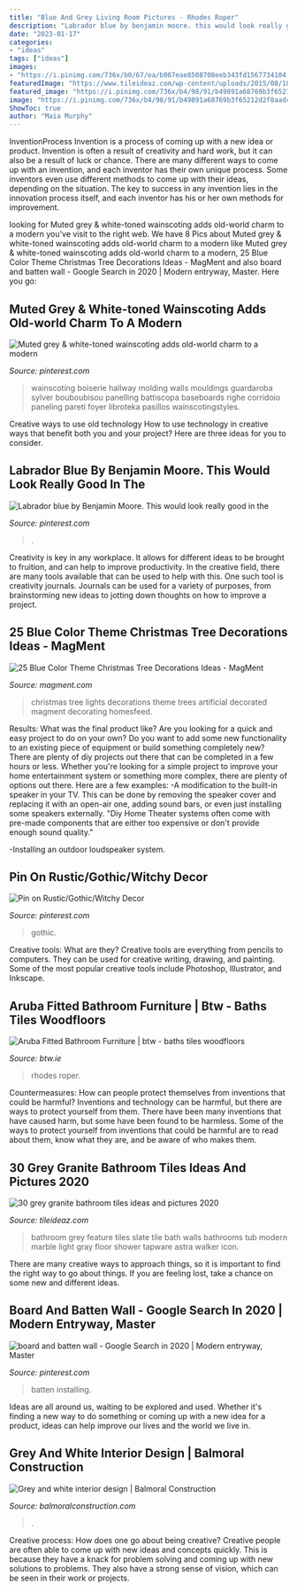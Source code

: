 ```yaml
---
title: "Blue And Grey Living Room Pictures - Rhodes Roper"
description: "Labrador blue by benjamin moore. this would look really good in the"
date: "2023-01-17"
categories:
- "ideas"
tags: ["ideas"]
images:
- "https://i.pinimg.com/736x/b0/67/ea/b067eae8508708eeb343fd1567734104.jpg"
featuredImage: "https://www.tileideaz.com/wp-content/uploads/2015/08/1844.jpg"
featured_image: "https://i.pinimg.com/736x/b4/98/91/b49891a68769b3f65212d2f8aadc6386.jpg"
image: "https://i.pinimg.com/736x/b4/98/91/b49891a68769b3f65212d2f8aadc6386.jpg"
ShowToc: true
author: "Maia Murphy"
---
```



InventionProcess
Invention is a process of coming up with a new idea or product. Invention is often a result of creativity and hard work, but it can also be a result of luck or chance. There are many different ways to come up with an invention, and each inventor has their own unique process. Some inventors even use different methods to come up with their ideas, depending on the situation. The key to success in any invention lies in the innovation process itself, and each inventor has his or her own methods for improvement.

	

		
looking for Muted grey &amp; white-toned wainscoting adds old-world charm to a modern you've visit to the right web. We have 8 Pics about Muted grey &amp; white-toned wainscoting adds old-world charm to a modern like Muted grey &amp; white-toned wainscoting adds old-world charm to a modern, 25 Blue Color Theme Christmas Tree Decorations Ideas - MagMent and also board and batten wall - Google Search in 2020 | Modern entryway, Master. Here you go:
		
    
## Muted Grey &amp; White-toned Wainscoting Adds Old-world Charm To A Modern

<img loading=lazy src="https://i.pinimg.com/736x/f9/53/93/f953935b8ec398dae8e99cee751e7da4.jpg" onerror="this.onerror=null;this.src='https://tse4.mm.bing.net/th?id=OIP._cRrvzrOqPgm1foycFqpaAHaLH&amp;pid=15.1';" alt="Muted grey &amp; white-toned wainscoting adds old-world charm to a modern">

_Source: pinterest.com_

>wainscoting boiserie hallway molding walls mouldings guardaroba sylver bouboubisou panelling battiscopa baseboards righe corridoio paneling pareti foyer libroteka pasillos wainscotingstyles. 

	

Creative ways to use old technology
How to use technology in creative ways that benefit both you and your project? Here are three ideas for you to consider.

    
## Labrador Blue By Benjamin Moore. This Would Look Really Good In The

<img loading=lazy src="https://i.pinimg.com/736x/3e/5f/c4/3e5fc463bde477848df93c56a1f95c6f--blue-dining-rooms-formal-living-rooms.jpg" onerror="this.onerror=null;this.src='https://tse2.mm.bing.net/th?id=OIP.ezxQ4w4TuYyJOdb8T01rNAHaLG&amp;pid=15.1';" alt="Labrador blue by Benjamin Moore. This would look really good in the">

_Source: pinterest.com_

>. 

	

Creativity is key in any workplace. It allows for different ideas to be brought to fruition, and can help to improve productivity. In the creative field, there are many tools available that can be used to help with this. One such tool is creativity journals. Journals can be used for a variety of purposes, from brainstorming new ideas to jotting down thoughts on how to improve a project.

    
## 25 Blue Color Theme Christmas Tree Decorations Ideas - MagMent

<img loading=lazy src="https://www.magment.com/wp-content/uploads/2016/10/Baby-Blue-Artificial-Christmas-Tree.jpg" onerror="this.onerror=null;this.src='https://tse1.mm.bing.net/th?id=OIP.UFuzlhaJhjKk8HvlTA2VfgHaJ7&amp;pid=15.1';" alt="25 Blue Color Theme Christmas Tree Decorations Ideas - MagMent">

_Source: magment.com_

>christmas tree lights decorations theme trees artificial decorated magment decorating homesfeed. 

	

Results: What was the final product like?
Are you looking for a quick and easy project to do on your own? Do you want to add some new functionality to an existing piece of equipment or build something completely new? There are plenty of diy projects out there that can be completed in a few hours or less. Whether you're looking for a simple project to improve your home entertainment system or something more complex, there are plenty of options out there. Here are a few examples: 
-A modification to the built-in speaker in your TV. This can be done by removing the speaker cover and replacing it with an open-air one, adding sound bars, or even just installing some speakers externally.
"Diy Home Theater systems often come with pre-made components that are either too expensive or don't provide enough sound quality."

-Installing an outdoor loudspeaker system.

    
## Pin On Rustic/Gothic/Witchy Decor

<img loading=lazy src="https://i.pinimg.com/736x/b4/98/91/b49891a68769b3f65212d2f8aadc6386.jpg" onerror="this.onerror=null;this.src='https://tse3.mm.bing.net/th?id=OIP.U6kAkkLCh5UpojRKNCR-HgHaLH&amp;pid=15.1';" alt="Pin on Rustic/Gothic/Witchy Decor">

_Source: pinterest.com_

>gothic. 

	

Creative tools: What are they?
Creative tools are everything from pencils to computers. They can be used for creative writing, drawing, and painting. Some of the most popular creative tools include Photoshop, Illustrator, and Inkscape.

    
## Aruba Fitted Bathroom Furniture | Btw - Baths Tiles Woodfloors

<img loading=lazy src="https://www.btw.ie/wp-content/uploads/2018/07/Aruba-Fitted-Bathroom-Furniture-Elm-768x1071.jpg" onerror="this.onerror=null;this.src='https://tse2.mm.bing.net/th?id=OIP.zb3PLL3wo6cDaca3h8Wl1QHaKV&amp;pid=15.1';" alt="Aruba Fitted Bathroom Furniture | btw - baths tiles woodfloors">

_Source: btw.ie_

>rhodes roper. 

	

Countermeasures: How can people protect themselves from inventions that could be harmful?
Inventions and technology can be harmful, but there are ways to protect yourself from them. There have been many inventions that have caused harm, but some have been found to be harmless. Some of the ways to protect yourself from inventions that could be harmful are to read about them, know what they are, and be aware of who makes them.

    
## 30 Grey Granite Bathroom Tiles Ideas And Pictures 2020

<img loading=lazy src="https://www.tileideaz.com/wp-content/uploads/2015/08/1844.jpg" onerror="this.onerror=null;this.src='https://tse3.mm.bing.net/th?id=OIP.5KuXIMfyUAwKNvjLNnFAWQHaKC&amp;pid=15.1';" alt="30 grey granite bathroom tiles ideas and pictures 2020">

_Source: tileideaz.com_

>bathroom grey feature tiles slate tile bath walls bathrooms tub modern marble light gray floor shower tapware astra walker icon. 

	

There are many creative ways to approach things, so it is important to find the right way to go about things. If you are feeling lost, take a chance on some new and different ideas.

    
## Board And Batten Wall - Google Search In 2020 | Modern Entryway, Master

<img loading=lazy src="https://i.pinimg.com/736x/b0/67/ea/b067eae8508708eeb343fd1567734104.jpg" onerror="this.onerror=null;this.src='https://tse3.mm.bing.net/th?id=OIP.pFHR5dVbjOTw0-sOYjfMrAHaJ3&amp;pid=15.1';" alt="board and batten wall - Google Search in 2020 | Modern entryway, Master">

_Source: pinterest.com_

>batten installing. 

	

Ideas are all around us, waiting to be explored and used. Whether it's finding a new way to do something or coming up with a new idea for a product, ideas can help improve our lives and the world we live in.

    
## Grey And White Interior Design | Balmoral Construction

<img loading=lazy src="https://www.balmoralconstruction.com/wp-content/uploads/2014/02/grey-white-cosy-room-balmoral-whistler.jpg" onerror="this.onerror=null;this.src='https://tse4.mm.bing.net/th?id=OIP.T5IV3qInpjj1HVGUfZwBLgHaLJ&amp;pid=15.1';" alt="Grey and white interior design | Balmoral Construction">

_Source: balmoralconstruction.com_

>. 

	

Creative process: How does one go about being creative?
Creative people are often able to come up with new ideas and concepts quickly. This is because they have a knack for problem solving and coming up with new solutions to problems. They also have a strong sense of vision, which can be seen in their work or projects.


